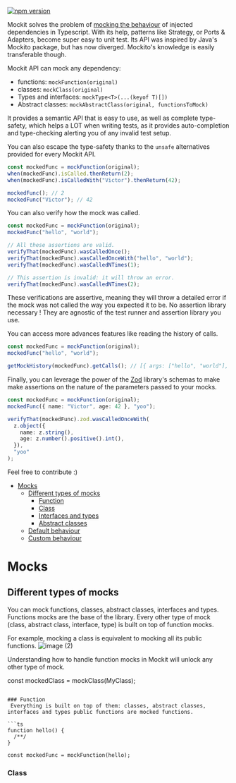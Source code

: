 [![npm version](https://badge.fury.io/js/@vdstack%2Fmockit.svg)](https://badge.fury.io/js/@vdstack%2Fmockit)

Mockit solves the problem of [mocking the behaviour](https://martinfowler.com/articles/mocksArentStubs.html) of injected dependencies in Typescript. With its help, patterns like Strategy, or Ports & Adapters, become super easy to unit test. Its API was inspired by Java's Mockito package, but has now diverged. Mockito's knowledge is easily transferable though.

Mockit API can mock any dependency:
- functions: `mockFunction(original)`
- classes: `mockClass(original)`
- Types and interfaces: `mockType<T>(...(keyof T)[])`
- Abstract classes: `mockAbstractClass(original, functionsToMock)`

It provides a semantic API that is easy to use, as well as complete type-safety, which helps a LOT when writing tests, as it provides auto-completion and type-checking alerting you of any invalid test setup.

You can also escape the type-safety thanks to the `unsafe` alternatives provided for every Mockit API.

```ts
const mockedFunc = mockFunction(original);
when(mockedFunc).isCalled.thenReturn(2);
when(mockedFunc).isCalledWith("Victor").thenReturn(42);

mockedFunc(); // 2
mockedFunc("Victor"); // 42
```

You can also verify how the mock was called.

```ts
const mockedFunc = mockFunction(original);
mockedFunc("hello", "world");

// All these assertions are valid.
verifyThat(mockedFunc).wasCalledOnce();
verifyThat(mockedFunc).wasCalledOnceWith("hello", "world");
verifyThat(mockedFunc).wasCalledNTimes(1);

// This assertion is invalid: it will throw an error.
verifyThat(mockedFunc).wasCalledNTimes(2);
```

These verifications are assertive, meaning they will throw a detailed error if the mock was not called the way you expected it to be. No assertion library necessary ! 
They are agnostic of the test runner and assertion library you use.

You can access more advances features like reading the history of calls.

```ts
const mockedFunc = mockFunction(original);
mockedFunc("hello", "world");

getMockHistory(mockedFunc).getCalls(); // [{ args: ["hello", "world"], date: a Date }]
```

Finally, you can leverage the power of the [Zod](https://github.com/colinhacks/zod) library's schemas to make make assertions on the nature of the parameters passed to your mocks.

```ts
const mockedFunc = mockFunction(original);
mockedFunc({ name: "Victor", age: 42 }, "yoo");

verifyThat(mockedFunc).zod.wasCalledOnceWith(
  z.object({
    name: z.string(),
    age: z.number().positive().int(),
  }),
  "yoo"
);
```

Feel free to contribute :)

- [Mocks](#mocks)
  - [Different types of mocks](#different-types-of-mocks)
    - [Function](#function)
    - [Class](#class)
    - [Interfaces and types](#interfaces-and-types)
    - [Abstract classes](#abstract-classes)
  - [Default behaviour](#default-behaviour)
  - [Custom behaviour](#custom-behaviour)


# Mocks

## Different types of mocks

You can mock functions, classes, abstract classes, interfaces and types. Functions mocks are the base of the library.
Every other type of mock (class, abstract class, interface, type) is built on top of function mocks.

For example, mocking a class is equivalent to mocking all its public functions.
![image (2)](https://github.com/vdstack/mockit/assets/6061078/41a4da91-00ee-4a6c-a0f5-115386cb760e)

Understanding how to handle function mocks in Mockit will unlock any other type of mock.

const mockedClass = mockClass(MyClass);
```

### Function
 Everything is built on top of them: classes, abstract classes, interfaces and types public functions are mocked functions.

```ts
function hello() {
  /**/
}

const mockedFunc = mockFunction(hello);
```



### Class

```ts
